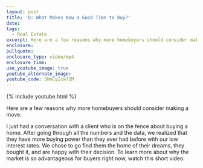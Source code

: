 ```yaml
---
layout: post
title: 'Q: What Makes Now a Good Time to Buy?'
date:
tags:
  - Real Estate
excerpt: Here are a few reasons why more homebuyers should consider making a move.
enclosure:
pullquote:
enclosure_type: video/mp4
enclosure_time:
use_youtube_image: true
youtube_alternate_image:
youtube_code: SHmCyIcw72M
---
```


{% include youtube.html %}

Here are a few reasons why more homebuyers should consider making a move.

I just had a conversation with a client who is on the fence about buying a home. After going through all the numbers and the data, we realized that they have more buying power than they ever had before with our low interest rates. We chose to go find them the home of their dreams, they bought it, and are happy with their decision. To learn more about why the market is so advantageous for buyers right now, watch this short video.